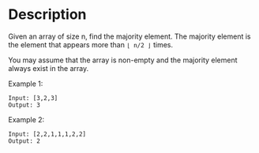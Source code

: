 # Description
Given an array of size n, find the majority element. The majority element is the element that appears more than `⌊ n/2 ⌋` times.

You may assume that the array is non-empty and the majority element always exist in the array.

Example 1:
~~~
Input: [3,2,3]
Output: 3
~~~

Example 2:
~~~
Input: [2,2,1,1,1,2,2]
Output: 2
~~~